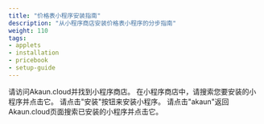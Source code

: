 ```yaml
---
title: "价格表小程序安装指南"
description: "从小程序商店安装价格表小程序的分步指南"
weight: 110
tags:
- applets
- installation
- pricebook
- setup-guide
---
```

请访问Akaun.cloud并找到小程序商店。
在小程序商店中，请搜索您要安装的小程序并点击它。
请点击"安装"按钮来安装小程序。
请点击"akaun"返回Akaun.cloud页面搜索已安装的小程序并点击它。